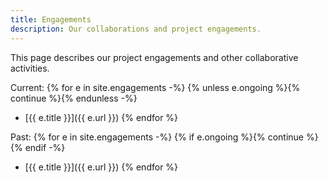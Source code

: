 ```yaml
---
title: Engagements
description: Our collaborations and project engagements.
---
```

This page describes our project engagements and other collaborative activities.

Current:
{% for e in site.engagements -%}
{% unless e.ongoing %}{% continue %}{% endunless -%}
* [{{ e.title }}]({{ e.url }})
{% endfor %}

Past:
{% for e in site.engagements -%}
{% if e.ongoing %}{% continue %}{% endif -%}
* [{{ e.title }}]({{ e.url }})
{% endfor %}
